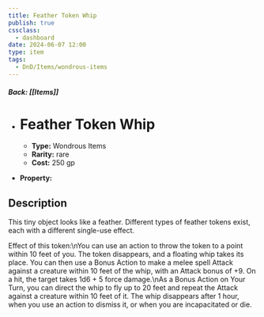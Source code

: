 ```yaml
---
title: Feather Token Whip
publish: true
cssclass:
  - dashboard
date: 2024-06-07 12:00
type: item
tags:
  - DnD/Items/wondrous-items
---
```


##### Back: [[Items]]

- # Feather Token Whip

    - **Type:** Wondrous Items
    - **Rarity:** rare
    - **Cost:** 250 gp
- **Property:** 



## Description 

This tiny object looks like a feather. Different types of feather tokens exist, each with a different single-use effect.

Effect of this token:\nYou can use an action to throw the token to a point within 10 feet of you. The token disappears, and a floating whip takes its place. You can then use a Bonus Action to make a melee spell Attack against a creature within 10 feet of the whip, with an Attack bonus of +9. On a hit, the target takes 1d6 + 5 force damage.\nAs a Bonus Action on Your Turn, you can direct the whip to fly up to 20 feet and repeat the Attack against a creature within 10 feet of it. The whip disappears after 1 hour, when you use an action to dismiss it, or when you are incapacitated or die. 
